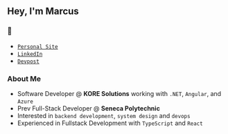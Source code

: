 ## Hey, I'm Marcus 

### 🔗

- [`Personal Site`](https://www.marcusgeorgievski.com)
- [`LinkedIn`](https://www.linkedin.com/in/marcusgeorgievski)
- [`Devpost`](https://devpost.com/marcusgeorgievski)


### About Me

-  Software Developer @ **KORE Solutions** working with `.NET`, `Angular`, and `Azure`
-  Prev Full-Stack Developer @ **Seneca Polytechnic**
-  Interested in `backend development`, `system design` and `devops`
-  Experienced in Fullstack Development with `TypeScript` and `React`


